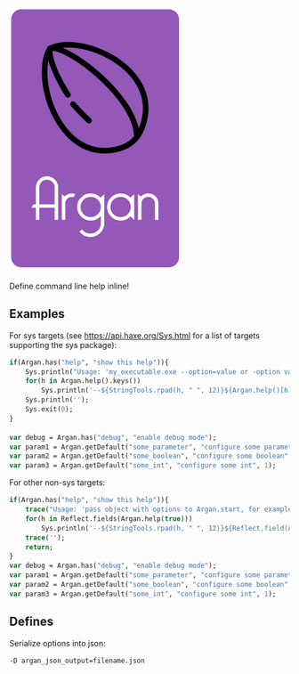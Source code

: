 ![Argan](https://raw.githubusercontent.com/tecteun/argan/master/drawing.svg?sanitize=true&1)
---
Define command line help inline!

## Examples

For sys targets (see https://api.haxe.org/Sys.html for a list of targets supporting the sys package):

```haxe
if(Argan.has("help", "show this help")){
    Sys.println("Usage: 'my_executable.exe --option=value or -option value'");
    for(h in Argan.help().keys())
        Sys.println('--${StringTools.rpad(h, " ", 12)}${Argan.help()[h]}');
    Sys.println('');
    Sys.exit(0);
}

var debug = Argan.has("debug", "enable debug mode");
var param1 = Argan.getDefault("some_parameter", "configure some parameter", '//default_url_as_example/');
var param2 = Argan.getDefault("some_boolean", "configure some boolean", true);
var param3 = Argan.getDefault("some_int", "configure some int", 1);
```

For other non-sys targets:

```haxe
if(Argan.has("help", "show this help")){
    trace("Usage: 'pass object with options to Argan.start, for example Argan.start({ debug : true })'");
    for(h in Reflect.fields(Argan.help(true)))
        Sys.println('--${StringTools.rpad(h, " ", 12)}${Reflect.field(Argan.help(true), h)}');
    trace('');
    return;
}
var debug = Argan.has("debug", "enable debug mode");
var param1 = Argan.getDefault("some_parameter", "configure some parameter", '//default_url_as_example/');
var param2 = Argan.getDefault("some_boolean", "configure some boolean", true);
var param3 = Argan.getDefault("some_int", "configure some int", 1);
```

## Defines

Serialize options into json:

    -D argan_json_output=filename.json


